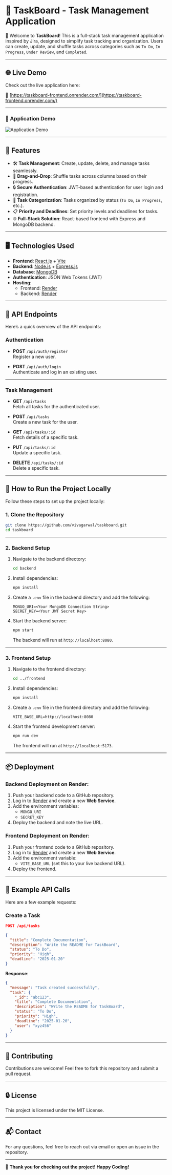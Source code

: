 # 🚀 TaskBoard - Task Management Application

🎉 Welcome to **TaskBoard**! This is a full-stack task management application inspired by Jira, designed to simplify task tracking and organization. Users can create, update, and shuffle tasks across categories such as `To Do`, `In Progress`, `Under Review`, and `Completed`.

---

## 🌐 Live Demo

Check out the live application here:

🔗 [https://taskboard-frontend.onrender.com/](https://taskboard-frontend.onrender.com/)  

---

### 🎥 Application Demo

![Application Demo](media/demo_task_board.gif)

---

## 🌟 Features

- 🛠 **Task Management**: Create, update, delete, and manage tasks seamlessly.
- 🚀 **Drag-and-Drop**: Shuffle tasks across columns based on their progress.
- 🔒 **Secure Authentication**: JWT-based authentication for user login and registration.
- 📅 **Task Categorization**: Tasks organized by status (`To Do`, `In Progress`, etc.).
- 📋 **Priority and Deadlines**: Set priority levels and deadlines for tasks.
- 🌐 **Full-Stack Solution**: React-based frontend with Express and MongoDB backend.

---

## 🖥️ Technologies Used

- **Frontend**: [React.js](https://reactjs.org/) + [Vite](https://vitejs.dev/)
- **Backend**: [Node.js](https://nodejs.org/) + [Express.js](https://expressjs.com/)
- **Database**: [MongoDB](https://www.mongodb.com/)
- **Authentication**: JSON Web Tokens (JWT)
- **Hosting**:
  - Frontend: [Render](https://render.com/)
  - Backend: [Render](https://render.com/)

---

## 🚀 API Endpoints

Here’s a quick overview of the API endpoints:

### Authentication
- **POST** `/api/auth/register`  
  Register a new user.

- **POST** `/api/auth/login`  
  Authenticate and log in an existing user.

---

### Task Management
- **GET** `/api/tasks`  
  Fetch all tasks for the authenticated user.

- **POST** `/api/tasks`  
  Create a new task for the user.

- **GET** `/api/tasks/:id`  
  Fetch details of a specific task.

- **PUT** `/api/tasks/:id`  
  Update a specific task.

- **DELETE** `/api/tasks/:id`  
  Delete a specific task.

---

## 🔧 How to Run the Project Locally

Follow these steps to set up the project locally:

### 1. Clone the Repository
```bash
git clone https://github.com/vivagarwal/taskboard.git
cd taskboard
```

---

### 2. Backend Setup
1. Navigate to the backend directory:
   ```bash
   cd backend
   ```

2. Install dependencies:
   ```bash
   npm install
   ```

3. Create a `.env` file in the backend directory and add the following:
   ```plaintext
   MONGO_URI=<Your MongoDB Connection String>
   SECRET_KEY=<Your JWT Secret Key>
   ```

4. Start the backend server:
   ```bash
   npm start
   ```

   The backend will run at `http://localhost:8080`.

---

### 3. Frontend Setup
1. Navigate to the frontend directory:
   ```bash
   cd ../frontend
   ```

2. Install dependencies:
   ```bash
   npm install
   ```

3. Create a `.env` file in the frontend directory and add the following:
   ```plaintext
   VITE_BASE_URL=http://localhost:8080
   ```

4. Start the frontend development server:
   ```bash
   npm run dev
   ```

   The frontend will run at `http://localhost:5173`.

---

## 📦 Deployment

### Backend Deployment on Render:
1. Push your backend code to a GitHub repository.
2. Log in to [Render](https://render.com/) and create a new **Web Service**.
3. Add the environment variables:
   - `MONGO_URI`
   - `SECRET_KEY`
4. Deploy the backend and note the live URL.

### Frontend Deployment on Render:
1. Push your frontend code to a GitHub repository.
2. Log in to [Render](https://render.com/) and create a new **Web Service**.
3. Add the environment variable:
   - `VITE_BASE_URL` (set this to your live backend URL).
4. Deploy the frontend.

---

## 📝 Example API Calls

Here are a few example requests:

### Create a Task
```json
POST /api/tasks

{
  "title": "Complete Documentation",
  "description": "Write the README for TaskBoard",
  "status": "To Do",
  "priority": "High",
  "deadline": "2025-01-20"
}
```

**Response**:
```json
{
  "message": "Task created successfully",
  "task": {
    "_id": "abc123",
    "title": "Complete Documentation",
    "description": "Write the README for TaskBoard",
    "status": "To Do",
    "priority": "High",
    "deadline": "2025-01-20",
    "user": "xyz456"
  }
}
```

---

## 🤝 Contributing

Contributions are welcome! Feel free to fork this repository and submit a pull request.

---

## 🔒 License

This project is licensed under the MIT License.

---

## 📬 Contact

For any questions, feel free to reach out via email or open an issue in the repository.

---

🎉 **Thank you for checking out the project! Happy Coding!**
